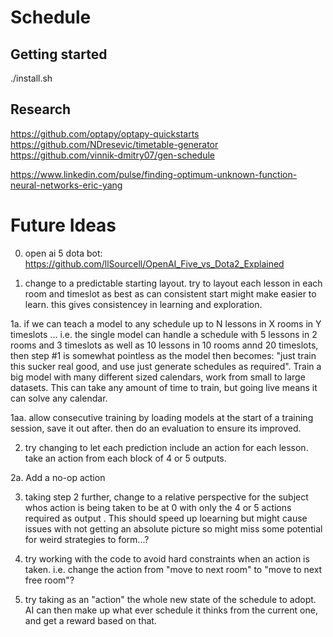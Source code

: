 # Schedule


## Getting started

./install.sh

## Research

https://github.com/optapy/optapy-quickstarts
https://github.com/NDresevic/timetable-generator
https://github.com/vinnik-dmitry07/gen-schedule

https://www.linkedin.com/pulse/finding-optimum-unknown-function-neural-networks-eric-yang

# Future Ideas

0. open ai 5 dota bot: https://github.com/llSourcell/OpenAI_Five_vs_Dota2_Explained

1. change to a predictable starting layout. try to layout each lesson in each room and timeslot as best as can
consistent start might make easier to learn. this gives consistencey in learning and exploration.

1a. if we can teach a model to any schedule up to N lessons in X rooms in Y timeslots ... i.e. the single model can handle
a schedule with 5 lessons in 2 rooms and 3 timeslots as well as 10 lessons in 10 rooms annd 20 timeslots, then
step #1 is somewhat pointless as the model then becomes: "just train this sucker real good, and use just generate schedules as required". Train a big model with many different sized calendars, work from small to large datasets. This can take any amount of time to train, but going live means it can solve any calendar.

1aa. allow consecutive training by loading models at the start of a training session, save it out after. then do an evaluation to ensure its improved.

2. try changing to let each prediction include an action for each lesson. take an action from each block of 4 or 5 outputs.

2a. Add a no-op action 

3. taking step 2 further, change to a relative perspective for the subject whos action is being taken to be at 0 with only the 4 or 5 actions required as output . This should speed up loearning but might cause issues with not getting an absolute picture so might miss some potential for weird strategies to form...?

4. try working with the code to avoid hard constraints when an action is taken. i.e. change the action from "move to next room" to "move to next free room"?

5. try taking as an "action" the whole new state of the schedule to adopt. AI can then make up what ever schedule it thinks from the current one, and get a reward based on that.
